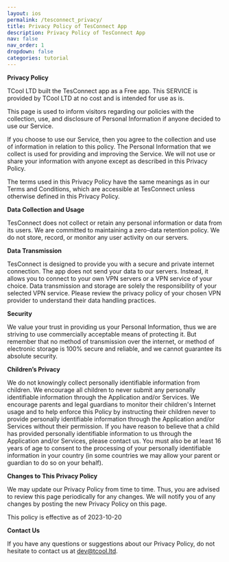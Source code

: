 ```yaml
---
layout: ios
permalink: /tesconnect_privacy/
title: Privacy Policy of TesConnect App
description: Privacy Policy of TesConnect App
nav: false
nav_order: 1
dropdown: false
categories: tutorial
---
```

<!-- _pages/privacy.md -->

**Privacy Policy**

TCool LTD built the TesConnect app as a Free app. This SERVICE is provided by TCool LTD at no cost and is intended for use as is.

This page is used to inform visitors regarding our policies with the collection, use, and disclosure of Personal Information if anyone decided to use our Service.

If you choose to use our Service, then you agree to the collection and use of information in relation to this policy. The Personal Information that we collect is used for providing and improving the Service. We will not use or share your information with anyone except as described in this Privacy Policy.

The terms used in this Privacy Policy have the same meanings as in our Terms and Conditions, which are accessible at TesConnect unless otherwise defined in this Privacy Policy.

**Data Collection and Usage**

TesConnect does not collect or retain any personal information or data from its users. We are committed to maintaining a zero-data retention policy. We do not store, record, or monitor any user activity on our servers.

**Data Transmission**

TesConnect is designed to provide you with a secure and private internet connection. The app does not send your data to our servers. Instead, it allows you to connect to your own VPN servers or a VPN service of your choice. Data transmission and storage are solely the responsibility of your selected VPN service. Please review the privacy policy of your chosen VPN provider to understand their data handling practices.

**Security**

We value your trust in providing us your Personal Information, thus we are striving to use commercially acceptable means of protecting it. But remember that no method of transmission over the internet, or method of electronic storage is 100% secure and reliable, and we cannot guarantee its absolute security.

**Children’s Privacy**

We do not knowingly collect personally identifiable information from children. We encourage all children to never submit any personally identifiable information through the Application and/or Services. We encourage parents and legal guardians to monitor their children's Internet usage and to help enforce this Policy by instructing their children never to provide personally identifiable information through the Application and/or Services without their permission. If you have reason to believe that a child has provided personally identifiable information to us through the Application and/or Services, please contact us. You must also be at least 16 years of age to consent to the processing of your personally identifiable information in your country (in some countries we may allow your parent or guardian to do so on your behalf).

**Changes to This Privacy Policy**

We may update our Privacy Policy from time to time. Thus, you are advised to review this page periodically for any changes. We will notify you of any changes by posting the new Privacy Policy on this page.

This policy is effective as of 2023-10-20

**Contact Us**

If you have any questions or suggestions about our Privacy Policy, do not hesitate to contact us at dev@tcool.ltd.

